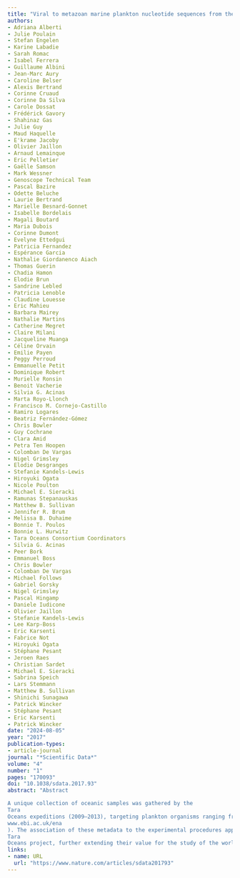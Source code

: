 ```yaml
---
title: "Viral to metazoan marine plankton nucleotide sequences from the Tara Oceans expedition"
authors:
- Adriana Alberti
- Julie Poulain
- Stefan Engelen
- Karine Labadie
- Sarah Romac
- Isabel Ferrera
- Guillaume Albini
- Jean-Marc Aury
- Caroline Belser
- Alexis Bertrand
- Corinne Cruaud
- Corinne Da Silva
- Carole Dossat
- Frédérick Gavory
- Shahinaz Gas
- Julie Guy
- Maud Haquelle
- E'krame Jacoby
- Olivier Jaillon
- Arnaud Lemainque
- Eric Pelletier
- Gaëlle Samson
- Mark Wessner
- Genoscope Technical Team
- Pascal Bazire
- Odette Beluche
- Laurie Bertrand
- Marielle Besnard-Gonnet
- Isabelle Bordelais
- Magali Boutard
- Maria Dubois
- Corinne Dumont
- Evelyne Ettedgui
- Patricia Fernandez
- Espérance Garcia
- Nathalie Giordanenco Aiach
- Thomas Guerin
- Chadia Hamon
- Elodie Brun
- Sandrine Lebled
- Patricia Lenoble
- Claudine Louesse
- Eric Mahieu
- Barbara Mairey
- Nathalie Martins
- Catherine Megret
- Claire Milani
- Jacqueline Muanga
- Céline Orvain
- Emilie Payen
- Peggy Perroud
- Emmanuelle Petit
- Dominique Robert
- Murielle Ronsin
- Benoit Vacherie
- Silvia G. Acinas
- Marta Royo-Llonch
- Francisco M. Cornejo-Castillo
- Ramiro Logares
- Beatriz Fernández-Gómez
- Chris Bowler
- Guy Cochrane
- Clara Amid
- Petra Ten Hoopen
- Colomban De Vargas
- Nigel Grimsley
- Elodie Desgranges
- Stefanie Kandels-Lewis
- Hiroyuki Ogata
- Nicole Poulton
- Michael E. Sieracki
- Ramunas Stepanauskas
- Matthew B. Sullivan
- Jennifer R. Brum
- Melissa B. Duhaime
- Bonnie T. Poulos
- Bonnie L. Hurwitz
- Tara Oceans Consortium Coordinators
- Silvia G. Acinas
- Peer Bork
- Emmanuel Boss
- Chris Bowler
- Colomban De Vargas
- Michael Follows
- Gabriel Gorsky
- Nigel Grimsley
- Pascal Hingamp
- Daniele Iudicone
- Olivier Jaillon
- Stefanie Kandels-Lewis
- Lee Karp-Boss
- Eric Karsenti
- Fabrice Not
- Hiroyuki Ogata
- Stéphane Pesant
- Jeroen Raes
- Christian Sardet
- Michael E. Sieracki
- Sabrina Speich
- Lars Stemmann
- Matthew B. Sullivan
- Shinichi Sunagawa
- Patrick Wincker
- Stéphane Pesant
- Eric Karsenti
- Patrick Wincker
date: "2024-08-05"
year: "2017"
publication-types:
- article-journal
journal: "*Scientific Data*"
volume: "4"
number: "1"
pages: "170093"
doi: "10.1038/sdata.2017.93"
abstract: "Abstract

A unique collection of oceanic samples was gathered by the
Tara
Oceans expeditions (2009–2013), targeting plankton organisms ranging from viruses to metazoans, and providing rich environmental context measurements. Thanks to recent advances in the field of genomics, extensive sequencing has been performed for a deep genomic analysis of this huge collection of samples. A strategy based on different approaches, such as metabarcoding, metagenomics, single-cell genomics and metatranscriptomics, has been chosen for analysis of size-fractionated plankton communities. Here, we provide detailed procedures applied for genomic data generation, from nucleic acids extraction to sequence production, and we describe registries of genomics datasets available at the European Nucleotide Archive (ENA,
www.ebi.ac.uk/ena
). The association of these metadata to the experimental procedures applied for their generation will help the scientific community to access these data and facilitate their analysis. This paper complements other efforts to provide a full description of experiments and open science resources generated from the
Tara
Oceans project, further extending their value for the study of the world’s planktonic ecosystems."
links:
- name: URL
  url: "https://www.nature.com/articles/sdata201793"
---
```

